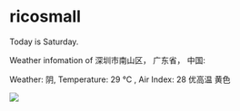 # ricosmall

Today is Saturday.

Weather infomation of 深圳市南山区， 广东省， 中国: 

Weather: 阴, Temperature: 29 ℃ , Air Index: 28 优高温 黄色

<img src="https://github-readme-stats.vercel.app/api?username=ricosmall&show_icons=true" />
